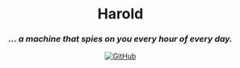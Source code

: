 <h1 align="center">Harold</h1>
<h3 align="center"><i>… a machine that spies on you every hour of every day.</i></h3>
<p align="center">
    <a href="https://github.com/maacpiash/Harold/blob/master/LICENSE">
        <img alt="GitHub" src="https://img.shields.io/github/license/maacpiash/Harold">
    </a>
</p>
